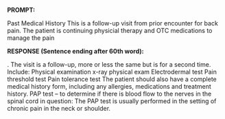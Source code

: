 **PROMPT:**

Past Medical History This is a follow-up visit from prior encounter for back pain. The patient is continuing physicial therapy and OTC medications to manage the pain

**RESPONSE (Sentence ending after 60th word):**

. The visit is a follow-up, more or less the same but is for a second time. Include: Physical examination x-ray physical exam  Electrodermal test  Pain threshold test  Pain tolerance test  The patient should also have a complete medical history form, including any allergies, medications and treatment history. PAP test – to determine if there is blood flow to the nerves in the spinal cord in question: The PAP test is usually performed in the setting of chronic pain in the neck or shoulder. 